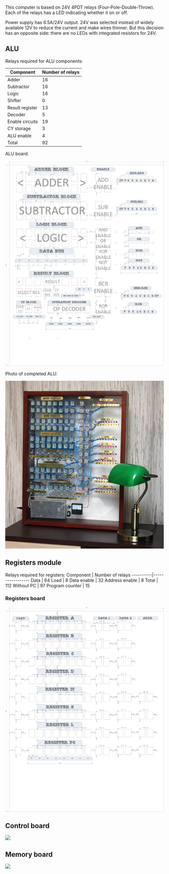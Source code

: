 This computer is based on 24V 4PDT relays (Four-Pole-Double-Throw). Each of the relays has a LED indicating whether it on or off.

Power supply has 6.5A/24V output. 24V was selected instead of widely available 12V to reduce the current and make wires thinner.
But this decision has an opposite side: there are no LEDs with integrated resistors for 24V.

## ALU

Relays required for ALU components:

Component | Number of relays
----------|-----------------
Adder | 16
Subtractor | 16
Logic | 16
Shifter | 0
Result register | 13
Decoder | 5
Enable circuits | 19
CY storage | 3
ALU enable | 4
Total | 92

ALU board:

![](https://github.com/Dovgaluk/Relay/blob/master/Schemes/ALU%20board.png)

Photo of completed ALU:

![](https://github.com/Dovgaluk/Relay/blob/master/Photos/ALU%20complete.JPG)

## Registers module

Relays required for registers:
Component | Number of relays
----------|-----------------
Data | 64
Load | 8
Data enable | 32
Address enable | 8
Total | 112
Without PC | 97
Program counter | 15


### Registers board

![](https://github.com/Dovgaluk/Relay/blob/master/Schemes/Registers%20board.png)

## Control board

![](https://github.com/Dovgalyuk/Relay/blob/master/Schemes/Control%20board.png)

## Memory board

![](https://github.com/Dovgalyuk/Relay/blob/master/Schemes/Memory%20board.png)
